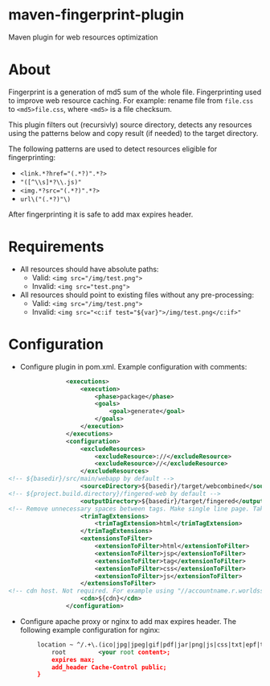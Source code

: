 maven-fingerprint-plugin
========================

Maven plugin for web resources optimization

About
=====

Fingerprint is a generation of md5 sum of the whole file. 
Fingerprinting used to improve web resource caching. For example: rename file from `file.css` to `<md5>file.css`, where `<md5>` is a file checksum.

This plugin filters out (recursivly) source directory, detects any resources using the patterns below and copy result (if needed) to the target directory.

The following patterns are used to detect resources eligible for fingerprinting:
  * `<link.*?href="(.*?)".*?>`
  * `"([^\\s]*?\\.js)"`
  * `<img.*?src="(.*?)".*?>`
  * `url\("(.*?)"\)`

After fingerprinting it is safe to add max expires header. 

Requirements
============

  * All resources should have absolute paths:
    * Valid: `<img src="/img/test.png">`
    * Invalid: `<img src="test.png">`
  * All resources should point to existing files without any pre-processing:
    * Valid: `<img src="/img/test.png">`
    * Invalid: `<img src="<c:if test="${var}">/img/test.png</c:if>"`

Configuration
=============

  * Configure plugin in pom.xml. Example configuration with comments:
  
```xml
				<executions>
					<execution>
						<phase>package</phase>
						<goals>
							<goal>generate</goal>
						</goals>
					</execution>
				</executions>
				<configuration>
					<excludeResources>
						<excludeResource>://</excludeResource>
						<excludeResource>//</excludeResource>
					</excludeResources>
<!-- ${basedir}/src/main/webapp by default -->
					<sourceDirectory>${basedir}/target/webcombined</sourceDirectory>
<!-- ${project.build.directory}/fingered-web by default -->
					<outputDirectory>${basedir}/target/fingered</outputDirectory>
<!-- Remove unnecessary spaces between tags. Make single line page. Takes into consideration <pre> tags -->
					<trimTagExtensions>
						<trimTagExtension>html</trimTagExtension>
					</trimTagExtensions>
					<extensionsToFilter>
						<extensionToFilter>html</extensionToFilter>
						<extensionToFilter>jsp</extensionToFilter>
						<extensionToFilter>tag</extensionToFilter>
						<extensionToFilter>css</extensionToFilter>
						<extensionToFilter>js</extensionToFilter>
					</extensionsToFilter>
<!-- cdn host. Not required. For example using "//accountname.r.worldssl.net": /css/bootstrap.css -> //accountname.r.worldssl.net/css/<md5>bootstrap.css -->
					<cdn>${cdn}</cdn>
				</configuration>
```
  * Configure apache proxy or nginx to add max expires header. The following example configuration for nginx:

```xml
        location ~ ^/.+\.(ico|jpg|jpeg|gif|pdf|jar|png|js|css|txt|epf|ttf|svg|woff)$ {
            root         <your root content>;
            expires max;
            add_header Cache-Control public;
        }
```

